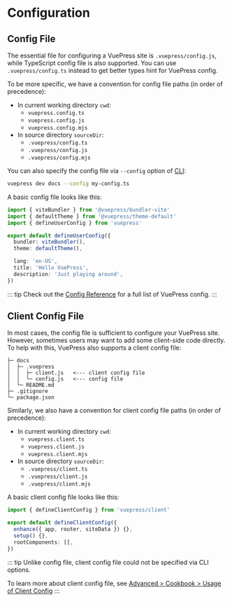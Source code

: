 # Configuration

## Config File

The essential file for configuring a VuePress site is `.vuepress/config.js`, while TypeScript config file is also supported. You can use `.vuepress/config.ts` instead to get better types hint for VuePress config.

To be more specific, we have a convention for config file paths (in order of precedence):

- In current working directory `cwd`:
  - `vuepress.config.ts`
  - `vuepress.config.js`
  - `vuepress.config.mjs`
- In source directory `sourceDir`:
  - `.vuepress/config.ts`
  - `.vuepress/config.js`
  - `.vuepress/config.mjs`

You can also specify the config file via `--config` option of [CLI](../reference/cli.md):

```bash
vuepress dev docs --config my-config.ts
```

A basic config file looks like this:

```ts
import { viteBundler } from '@vuepress/bundler-vite'
import { defaultTheme } from '@vuepress/theme-default'
import { defineUserConfig } from 'vuepress'

export default defineUserConfig({
  bundler: viteBundler(),
  theme: defaultTheme(),

  lang: 'en-US',
  title: 'Hello VuePress',
  description: 'Just playing around',
})
```

::: tip
Check out the [Config Reference](../reference/config.md) for a full list of VuePress config.
:::

## Client Config File

In most cases, the config file is sufficient to configure your VuePress site. However, sometimes users may want to add some client-side code directly. To help with this, VuePress also supports a client config file:

```
├─ docs
│  ├─ .vuepress
│  │  ├─ client.js   <--- client config file
│  │  └─ config.js   <--- config file
│  └─ README.md
├─ .gitignore
└─ package.json
```

Similarly, we also have a convention for client config file paths (in order of precedence):

- In current working directory `cwd`:
  - `vuepress.client.ts`
  - `vuepress.client.js`
  - `vuepress.client.mjs`
- In source directory `sourceDir`:
  - `.vuepress/client.ts`
  - `.vuepress/client.js`
  - `.vuepress/client.mjs`

A basic client config file looks like this:

```ts
import { defineClientConfig } from 'vuepress/client'

export default defineClientConfig({
  enhance({ app, router, siteData }) {},
  setup() {},
  rootComponents: [],
})
```

::: tip
Unlike config file, client config file could not be specified via CLI options.

To learn more about client config file, see [Advanced > Cookbook > Usage of Client Config](../advanced/cookbook/usage-of-client-config.md)
:::
